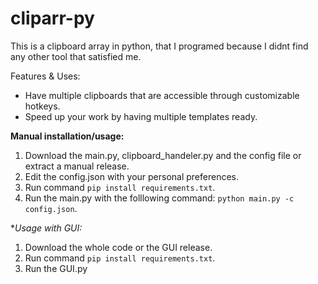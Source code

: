# cliparr-py

This is a clipboard array in python, that I programed because I didnt find any other tool that satisfied me.

Features & Uses:
  * Have multiple clipboards that are accessible through customizable hotkeys.
  * Speed up your work by having multiple templates ready.

**Manual installation/usage:**
  1. Download the main.py, clipboard_handeler.py and the config file or extract a manual release.
  2. Edit the config.json with your personal preferences.
  3. Run command `pip install requirements.txt`.
  4. Run the main.py with the folllowing command: `python main.py -c config.json`.

**Usage with GUI:*
  1. Download the whole code or the GUI release.
  2. Run command `pip install requirements.txt`.
  3. Run the GUI.py
